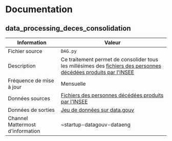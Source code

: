 # Documentation

## data_processing_deces_consolidation

| Information | Valeur |
| -------- | -------- |
| Fichier source     | `DAG.py`     |
| Description | Ce traitement permet de consolider tous les millésimes des [fichiers des personnes décédées produits par l'INSEE](https://www.data.gouv.fr/datasets/fichier-des-personnes-decedees/)  |
| Fréquence de mise à jour | Mensuelle |
| Données sources | [Fichiers des personnes décédées produits par l'INSEE](https://www.data.gouv.fr/datasets/fichier-des-personnes-decedees/) |
| Données de sorties | [Jeu de données sur data.gouv](https://www.data.gouv.fr/datasets/agregation-des-fichier-des-personnes-decedees/) |
| Channel Mattermost d'information | ~startup-datagouv-dataeng |
